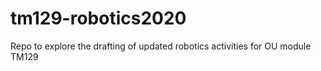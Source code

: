 # tm129-robotics2020
Repo to explore the drafting of updated robotics activities for OU module TM129
